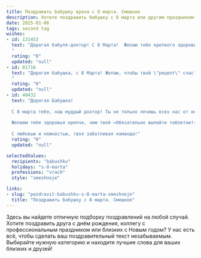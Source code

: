 ```yaml
---
title: Поздравить бабушку врача с 8 марта. Смешное
description: Хотите поздравить бабушку с 8 марта или другим праздником? Наш ИИ создаст незабываемое поздравление, а вы обязательно выделитесь среди других.  
date: 2025-01-06
tags: second tag
wishes:
- id: 131453
  text: "Дорогая бабуля-доктор! С 8 Марта!  Желаю тебе крепкого здоровья (ведь ты профессионал в этом деле!),  моря позитива и столько энергии, чтобы  всех нас, твоих внуков-правнуков,  лечить от весеннего авитаминоза  шоколадными конфетками и смешными историями!  Пусть твоя жизнь будет яркой, как халат хирурга после удачной операции!
  "
  rating: "0"
  updated: "null"
- id: 81716
  text: "Дорогая бабушка, с 8 Марта! Желаю, чтобы твой \"рецепт\" счастья всегда был в наличии, а пациенты (в том числе и мы, твои внуки) — только с легкими недомоганиями 😊
  "
  rating: "0"
  updated: "null"
- id: 40432
  text: "Дорогая Бабушка!
  
  С 8 марта тебя, наш мудрый доктор! Ты не только лечишь всех нас от недугов, но и умеешь поднимать настроение даже лучше любого компресса! Ты как самый эффективный антибиотик – всегда наготове и заряжена позитивом!
  
  Желаем тебе здоровья крепче, чем твоё «Обязательно выпейте таблетки!» и веселья больше, чем всех твоих пациентов вместе взятых! Пусть каждый миг будет как отпуск, а жизнь – как чай с пирожками, где всегда достаточно сладкого!
  
  С любовью и нежностью, твоя заботливая команда!"
  rating: "0"
  updated: "null"

selectedValues:
  recipients: "babushku"
  holidays: "s-8-marta"
  professions: "vrach"
  style: "smeshnoje"

links:
- slug: "pozdravit-babushku-s-8-marta-smeshnoje"
  title: "Поздравить бабушку с 8 марта. Смешное"
---
```


Здесь вы найдете отличную подборку поздравлений на любой случай.
Хотите поздравить друга с днём рождения, коллегу с профессиональным праздником или близких с Новым годом? У нас есть всё, чтобы сделать ваш поздравительный текст незабываемым. Выбирайте нужную категорию и находите лучшие слова для ваших близких и друзей!
